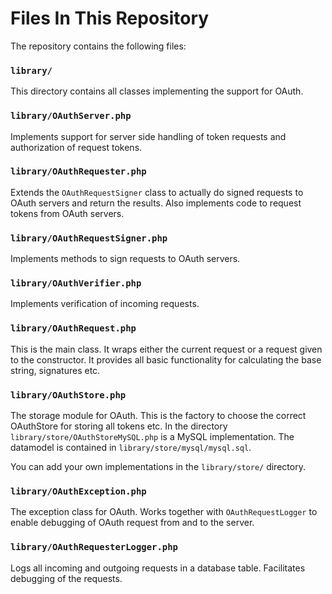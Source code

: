 # Files In This Repository #

The repository contains the following files:

### `library/` ###

This directory contains all classes implementing the support for OAuth.

### `library/OAuthServer.php` ###

Implements support for server side handling of token requests and authorization of request tokens.

### `library/OAuthRequester.php` ###

Extends the `OAuthRequestSigner` class to actually do signed requests to OAuth servers and return the results.  Also implements code to request tokens from OAuth servers.


### `library/OAuthRequestSigner.php` ###

Implements methods to sign requests to OAuth servers.

### `library/OAuthVerifier.php` ###

Implements verification of incoming requests.

### `library/OAuthRequest.php` ###

This is the main class.  It wraps either the current request or a request given to the constructor.  It provides all basic functionality for calculating the base string, signatures etc.


### `library/OAuthStore.php` ###

The storage module for OAuth.  This is the factory to choose the correct OAuthStore for storing all tokens etc.  In the directory `library/store/OAuthStoreMySQL.php` is a MySQL implementation.  The datamodel is contained in `library/store/mysql/mysql.sql`.

You can add your own implementations in the `library/store/` directory.

### `library/OAuthException.php` ###

The exception class for OAuth.  Works together with `OAuthRequestLogger` to enable debugging of OAuth request from and to the server.

### `library/OAuthRequesterLogger.php` ###

Logs all incoming and outgoing requests in a database table.  Facilitates debugging of the requests.